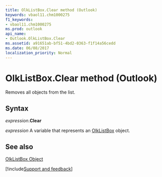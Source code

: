```yaml
---
title: OlkListBox.Clear method (Outlook)
keywords: vbaol11.chm1000275
f1_keywords:
- vbaol11.chm1000275
ms.prod: outlook
api_name:
- Outlook.OlkListBox.Clear
ms.assetid: a91651ab-bf51-4bd2-0363-f1f14a56cedd
ms.date: 06/08/2017
localization_priority: Normal
---
```



# OlkListBox.Clear method (Outlook)

Removes all objects from the list.


## Syntax

_expression_.**Clear**

_expression_ A variable that represents an [OlkListBox](Outlook.OlkListBox.md) object.


## See also


[OlkListBox Object](Outlook.OlkListBox.md)

[!include[Support and feedback](~/includes/feedback-boilerplate.md)]